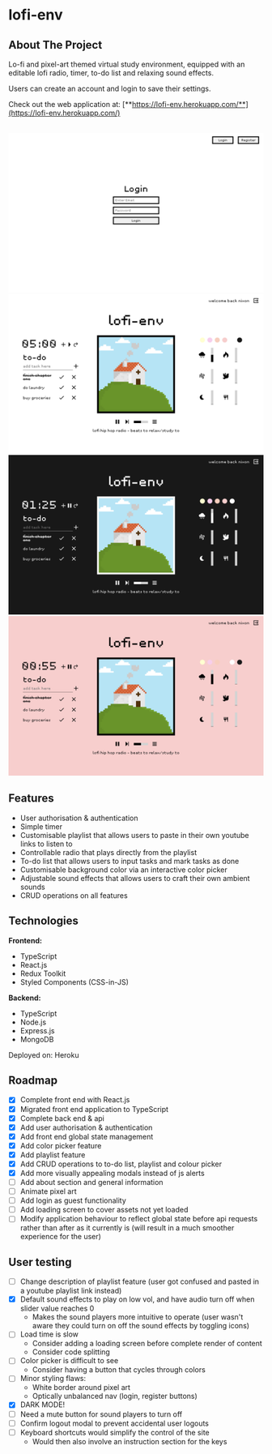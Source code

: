 # lofi-env
## About The Project
Lo-fi and pixel-art themed virtual study environment, equipped with an editable lofi radio, timer, to-do list and relaxing sound effects.

Users can create an account and login to save their settings.

Check out the web application at: [**https://lofi-env.herokuapp.com/**](https://lofi-env.herokuapp.com/)


<br>

<a href="https://github.com/ni-xon/lofi-env" target="_blank">
  <img src="images/lofi-env-login.png">
  <img src="images/lofi-env-white.png">
  <img src="images/lofi-env-dark.png">
  <img src="images/lofi-env-pink.png">
</a>


## Features
- User authorisation & authentication
- Simple timer
- Customisable playlist that allows users to paste in their own youtube links to listen to
- Controllable radio that plays directly from the playlist
- To-do list that allows users to input tasks and mark tasks as done
- Customisable background color via an interactive color picker
- Adjustable sound effects that allows users to craft their own ambient sounds
- CRUD operations on all features

## Technologies
**Frontend:**
- TypeScript
- React.js
- Redux Toolkit
- Styled Components (CSS-in-JS)

**Backend:**
- TypeScript
- Node.js
- Express.js
- MongoDB

Deployed on: Heroku

## Roadmap
- [x] Complete front end with React.js
- [x] Migrated front end application to TypeScript
- [x] Complete back end & api
- [x] Add user authorisation & authentication
- [x] Add front end global state management
- [x] Add color picker feature
- [x] Add playlist feature
- [x] Add CRUD operations to to-do list, playlist and colour picker
- [x] Add more visually appealing modals instead of js alerts
- [ ] Add about section and general information
- [ ] Animate pixel art
- [ ] Add login as guest functionality
- [ ] Add loading screen to cover assets not yet loaded
- [ ] Modify application behaviour to reflect global state before api requests rather than after as it currently is (will result in a much smoother experience for the user)

## User testing
- [ ] Change description of playlist feature (user got confused and pasted in a youtube playlist link instead)
- [x] Default sound effects to play on low vol, and have audio turn off when slider value reaches 0
  - Makes the sound players more intuitive to operate (user wasn't aware they could turn on off the sound effects by toggling icons)
- [ ] Load time is slow
  - Consider adding a loading screen before complete render of content
  - Consider code splitting
- [ ] Color picker is difficult to see
  - Consider having a button that cycles through colors
- [ ] Minor styling flaws:
  - White border around pixel art
  - Optically unbalanced nav (login, register buttons)
- [x] DARK MODE!
- [ ] Need a mute button for sound players to turn off
- [ ] Confirm logout modal to prevent accidental user logouts
- [ ] Keyboard shortcuts would simplify the control of the site
  - Would then also involve an instruction section for the keys

